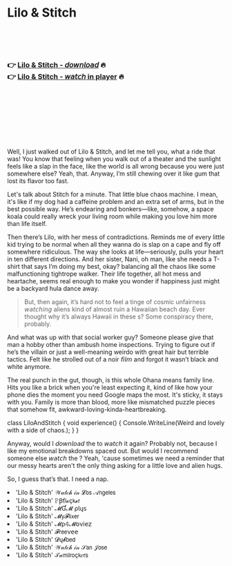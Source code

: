 <h1>Lilo & Stitch</h1>

<br><br><br>

<h3>👉 <a href="https://Tamikas-wordpodriddleg1986.github.io/trvfyzoxpi/">Lilo & Stitch - 𝘥𝘰𝘸𝘯𝘭𝘰𝘢𝘥</a> 🔥<br>
👉 <a href="https://Tamikas-wordpodriddleg1986.github.io/trvfyzoxpi/">Lilo & Stitch - 𝘸𝘢𝘵𝘤𝘩 in player</a> 🔥
</h3>



<br><br><br><br><br><br><br>


Well, I just walked out of Lilo & Stitch, and let me tell you, what a ride that was! You know that feeling when you walk out of a theater and the sunlight feels like a slap in the face, like the world is all wrong because you were just somewhere else? Yeah, that. Anyway, I’m still chewing over it like gum that lost its flavor too fast.

Let's talk about Stitch for a minute. That little blue chaos machine. I mean, it's like if my dog had a caffeine problem and an extra set of arms, but in the best possible way. He’s endearing and bonkers—like, somehow, a space koala could really wreck your living room while making you love him more than life itself.

Then there’s Lilo, with her mess of contradictions. Reminds me of every little kid trying to be normal when all they wanna do is slap on a cape and fly off somewhere ridiculous. The way she looks at life—seriously, pulls your heart in ten different directions. And her sister, Nani, oh man, like she needs a T-shirt that says I’m doing my best, okay? balancing all the chaos like some malfunctioning tightrope walker. Their life together, all hot mess and heartache, seems real enough to make you wonder if happiness just might be a backyard hula dance away.

> But, then again, it’s hard not to feel a tinge of cosmic unfairness 𝘸𝘢𝘵𝘤𝘩𝘪𝘯𝘨 aliens kind of almost ruin a Hawaiian beach day. Ever thought why it’s always Hawaii in these  s? Some conspiracy there, probably.

And what was up with that social worker guy? Someone please give that man a hobby other than ambush home inspections. Trying to figure out if he’s the villain or just a well-meaning weirdo with great hair but terrible tactics. Felt like he strolled out of a noir 𝘧𝘪𝘭𝘮 and forgot it wasn’t black and white anymore.

The real punch in the gut, though, is this whole Ohana means family line. Hits you like a brick when you're least expecting it, kind of like how your phone dies the moment you need Google maps the most. It's sticky, it stays with you. Family is more than blood, more like mismatched puzzle pieces that somehow fit, awkward-loving-kinda-heartbreaking.

class LiloAndStitch {
  void experience() {
    Console.WriteLine(Weird and lovely with a side of chaos.);
  }
}

Anyway, would I 𝘥𝘰𝘸𝘯𝘭𝘰𝘢𝘥 the   to 𝘸𝘢𝘵𝘤𝘩 it again? Probably not, because I like my emotional breakdowns spaced out. But would I recommend someone else 𝘸𝘢𝘵𝘤𝘩 the  ? Yeah, 'cause sometimes we need a reminder that our messy hearts aren't the only thing asking for a little love and alien hugs.

So, I guess that’s that. I need a nap.

<li>'Lilo & Stitch' 𝒲𝒶𝓉𝒸𝒽 𝒾𝓃 𝓛𝗈𝗌 𝒜𝗇𝗀𝖾𝗅𝖾𝗌</li>
<li>'Lilo & Stitch' 𝙿Ꞵť𝗅𝓸ç𝗄𝓮𝗋</li>
<li>'Lilo & Stitch' 𝓜Ɠ𝓜 ρ𝗅ų𝗌</li>
<li>'Lilo & Stitch' 𝓜𝗒𝓕𝗅𝗂𝗑𝖾𝗋</li>
<li>'Lilo & Stitch' 𝓜ρ𝟜𝓜𝗈ν𝗂𝖾𝗓</li>
<li>'Lilo & Stitch' 𝓕𝗋𝖾𝖾ν𝖾𝖾</li>
<li>'Lilo & Stitch' 𝓓ų𝓫𝖻𝖾𝖽</li>
<li>'Lilo & Stitch' 𝒲𝒶𝓉𝒸𝒽 𝒾𝓃 𝒮𝖺𝗇 𝒥𝗈𝗌𝖾</li>
<li>'Lilo & Stitch' 𝒯𝒶𝗆𝗂𝗅𝗋𝗈ç𝗄𝑒𝗋𝗌</li>
